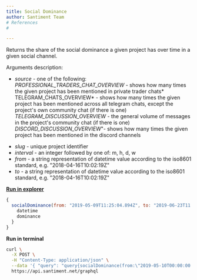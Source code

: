 ```yaml
---
title: Social Dominance
author: Santiment Team
# References
#

---
```


Returns the share of the social dominance a given project has over time
in a given social channel.

Arguments description:

-   *source* - one of the following:*\
    PROFESSIONAL\_TRADERS\_CHAT\_OVERVIEW* - shows how many times the
    given project has been mentioned in private trader chats*\
    TELEGRAM\_CHATS\_OVERVIEW* - shows how many times the given project
    has been mentioned across all telegram chats, except the project\'s
    own community chat (if there is one)*\
    TELEGRAM\_DISCUSSION\_OVERVIEW* - the general volume of messages in
    the project\'s community chat (if there is one)*\
    DISCORD\_DISCUSSION\_OVERVIEW*\"- shows how many times the given
    project has been mentioned in the discord channels

<!-- -->

-   *slug* - unique project identifier
-   *interval* - an integer followed by one of: m, h, d, w
-   *from* - a string representation of datetime value according to the
    iso8601 standard, e.g. \"2018-04-16T10:02:19Z\"
-   *to* - a string representation of datetime value according to the
    iso8601 standard, e.g. \"2018-04-16T10:02:19Z\"

[**Run in
explorer**](https://api.santiment.net/graphiql?variables=%7B%7D&query=%7B%0A%20%20socialDominance(from%3A%20%222019-05-09T11%3A25%3A04.894Z%22%2C%20to%3A%20%222019-06-23T11%3A25%3A04.894Z%22%2C%20slug%3A%20%22ethereum%22%2C%20interval%3A%20%221d%22%2C%20source%3A%20ALL)%20%7B%0A%20%20%20%20datetime%0A%20%20%20%20dominance%0A%20%20%7D%0A%7D%0A)

```js
{
  socialDominance(from: "2019-05-09T11:25:04.894Z", to: "2019-06-23T11:25:04.894Z", slug: "ethereum", interval: "1d", source: ALL) {
    datetime
    dominance
  }
}
```

**Run in terminal**

```sh
curl \
  -X POST \
  -H "Content-Type: application/json" \
  --data '{ "query": "query{socialDominance(from:\"2019-05-10T00:00:00.000Z\",slug:\"ethereum\",interval:\"1d\",source:ALL,to:\"2019-06-23T00:00:00.000Z\"){datetime, dominance}}" }' \
  https://api.santiment.net/graphql
```
